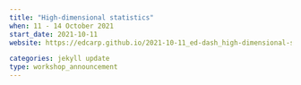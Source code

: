 ```yaml
---
title: "High-dimensional statistics" 
when: 11 - 14 October 2021
start_date: 2021-10-11
website: https://edcarp.github.io/2021-10-11_ed-dash_high-dimensional-stats/

categories: jekyll update
type: workshop_announcement
---
```


